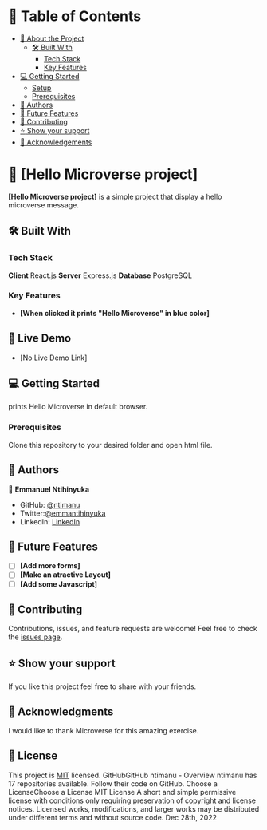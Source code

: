 # :green_book: Table of Contents
- [:book: About the Project](#about-project)
  - [:hammer_and_wrench: Built With](#built-with)
    - [Tech Stack](#tech-stack)
    - [Key Features](#key-features)
- [:computer: Getting Started](#getting-started)
  - [Setup](#setup)
  - [Prerequisites](#prerequisites)
- [:busts_in_silhouette: Authors](#authors)
- [:telescope: Future Features](#future-features)
- [:handshake: Contributing](#contributing)
- [:star:️ Show your support](#support)
- [:pray: Acknowledgements](#acknowledgements)
# :book: [Hello Microverse project]
**[Hello Microverse project]** is a simple project that display a hello microverse message.
## :hammer_and_wrench: Built With
### Tech Stack
**Client**
React.js
**Server**
Express.js
**Database**
PostgreSQL
### Key Features
- **[When clicked it prints "Hello Microverse" in blue color]**
## :rocket: Live Demo
- [No Live Demo Link]
## :computer: Getting Started
prints Hello Microverse in default browser.
### Prerequisites
Clone this repository to your desired folder and open html file.
## :busts_in_silhouette: Authors
:bust_in_silhouette: **Emmanuel Ntihinyuka**
- GitHub: [@ntimanu](https://github.com/ntimanu)
- Twitter:[@emmantihinyuka](https://twitter.com/emmantihinyuka)
- LinkedIn: [LinkedIn](https://www.linkedin.com/in/ntihinyuka-emmanuel-511890104/)
## :telescope: Future Features
- [ ] **[Add more forms]**
- [ ] **[Make an atractive Layout]**
- [ ] **[Add some Javascript]**
## :handshake: Contributing
Contributions, issues, and feature requests are welcome!
Feel free to check the [issues page](../../issues/).
## :star:️ Show your support
If you like this project feel free to share with your friends.
## :pray: Acknowledgments
I would like to thank Microverse for this amazing exercise.
## :memo: License
This project is [MIT](https://choosealicense.com/licenses/mit/) licensed.
GitHubGitHub
ntimanu - Overview
ntimanu has 17 repositories available. Follow their code on GitHub.
Choose a LicenseChoose a License
MIT License
A short and simple permissive license with conditions only requiring preservation of copyright and license notices. Licensed works, modifications, and larger works may be distributed under different terms and without source code.
Dec 28th, 2022
